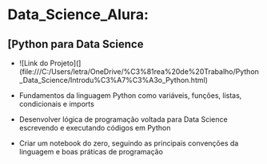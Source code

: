 # Data_Science_Alura:

## [Python para Data Science
- ![Link do Projeto](](file:///C:/Users/letra/OneDrive/%C3%81rea%20de%20Trabalho/Python_Data_Science/Introdu%C3%A7%C3%A3o_Python.html)
- Fundamentos da linguagem Python como variáveis, funções, listas, condicionais e imports 

- Desenvolver lógica de programação voltada para Data Science escrevendo e executando códigos em Python  

- Criar um notebook do zero, seguindo as principais convenções da linguagem e boas práticas de programação 
